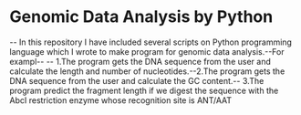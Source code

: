 # Genomic Data Analysis by Python 

-- In this repository I have included several scripts on Python programming language which I wrote to make program for genomic data analysis.--For exampl--
-- 1.The program gets the DNA sequence  from the user and calculate  the length and number of nucleotides.--2.The program gets the DNA sequence from the user and calculate the GC content.-- 3.The program predict the fragment length if we digest the sequence with the AbcI restriction enzyme whose recognition site is ANT/AAT
